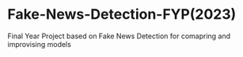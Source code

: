 # Fake-News-Detection-FYP(2023)
Final Year Project based on Fake News Detection for comapring and improvising models
